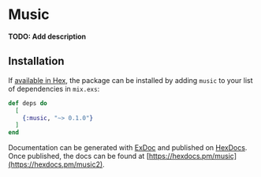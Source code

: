 # Music

**TODO: Add description**

## Installation

If [available in Hex](https://hex.pm/docs/publish), the package can be installed
by adding `music` to your list of dependencies in `mix.exs`:

```elixir
def deps do
  [
    {:music, "~> 0.1.0"}
  ]
end
```

Documentation can be generated with [ExDoc](https://github.com/elixir-lang/ex_doc)
and published on [HexDocs](https://hexdocs.pm). Once published, the docs can
be found at [https://hexdocs.pm/music](https://hexdocs.pm/music2).
